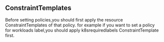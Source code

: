 
## ConstraintTemplates

Before setting policies,you should first apply the resource ConstraintTemplates of that policy.
for example if you want to set a policy for workloads label,you should apply k8srequiredlabels ConstraintTemplate first.

